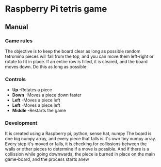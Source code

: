 # Raspberry Pi tetris game
## Manual

### Game rules
The objective is to keep the board clear as long as possible
random tetromino pieces will fall from the top, and you can move
them left-right or rotate to fit in place.
If an entire row is filled, it is cleared, and the board moves down.
Do this as long as possible

### Controls
- **Up**    -Rotates a piece
- **Down**  -Moves a piece down faster
- **Left**  -Moves a piece left
- **Left**  -Moves a piece left
- **Middle**  -Restarts the game

### Development
It is created using a Raspberry pi, python, sense hat, numpy
The board is one big numpy array, and every piece that falls is it's own tiny numpy array. Every step it's moved or falls, it is checking for collissions between the walls or other pieces to determine if a move is possible. And if there is a collission while going downwards, the piece is burned in place on the main game-board, and the process starts anew

